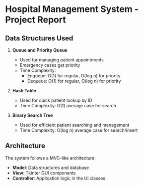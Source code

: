 # Hospital Management System - Project Report

## Data Structures Used
1. **Queue and Priority Queue**
   - Used for managing patient appointments
   - Emergency cases get priority
   - Time Complexity:
     - Enqueue: O(1) for regular, O(log n) for priority
     - Dequeue: O(1) for regular, O(log n) for priority

2. **Hash Table**
   - Used for quick patient lookup by ID
   - Time Complexity: O(1) average case for search

3. **Binary Search Tree**
   - Used for efficient patient searching and management
   - Time Complexity: O(log n) average case for search/insert

## Architecture
The system follows a MVC-like architecture:
- **Model**: Data structures and database
- **View**: Tkinter GUI components
- **Controller**: Application logic in the UI classes